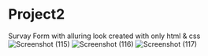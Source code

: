 # Project2
Survay Form with alluring look created with only html & css 
![Screenshot (115)](https://user-images.githubusercontent.com/83290371/129479541-d34a4a65-1f70-401a-bc56-d0df9d0a2358.png)
![Screenshot (116)](https://user-images.githubusercontent.com/83290371/129479547-647f238a-9e73-4c23-8cf5-ae3229edaa4d.png)
![Screenshot (117)](https://user-images.githubusercontent.com/83290371/129479554-fb2540c0-95cd-4ace-a3f1-3d0fe53889db.png)


